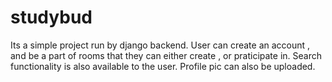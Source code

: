 # studybud
Its a simple project run by django backend. 
User can create an account , and be a part of rooms that they can either create , or praticipate in. 
Search functionality is also available to the user. 
Profile pic can also be uploaded.
